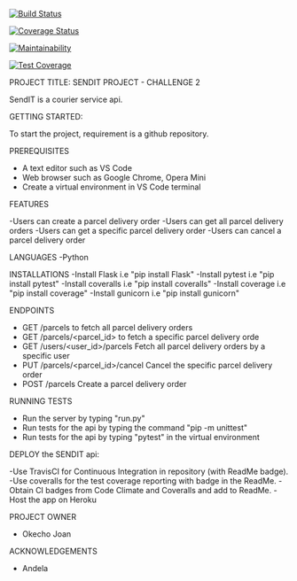 [![Build Status](https://travis-ci.org/nearjay06/sendIt_API.svg?branch=develop)](https://travis-ci.org/nearjay06/sendIt_API)

[![Coverage Status](https://coveralls.io/repos/github/nearjay06/sendIt_API/badge.svg?branch=master)](https://coveralls.io/github/nearjay06/sendIt_API?branch=develop)

[![Maintainability](https://api.codeclimate.com/v1/badges/396dd64d1a390b03fcd4/maintainability)](https://codeclimate.com/github/nearjay06/sendIt_API/maintainability)

[![Test Coverage](https://api.codeclimate.com/v1/badges/396dd64d1a390b03fcd4/test_coverage)](https://codeclimate.com/github/nearjay06/sendIt_API/test_coverage)


PROJECT TITLE: SENDIT PROJECT - CHALLENGE 2

SendIT is a courier service api.


GETTING STARTED:

To start the project, requirement is a github repository.

PREREQUISITES
- A text editor such as VS Code
- Web browser such as Google Chrome, Opera Mini
- Create a virtual environment in VS Code terminal

FEATURES

-Users can create a parcel delivery order
-Users can get all parcel delivery orders
-Users can get a specific parcel delivery order
-Users can cancel a parcel delivery order

LANGUAGES
-Python

INSTALLATIONS
-Install Flask i.e "pip install Flask"
-Install pytest i.e "pip install pytest"
-Install coveralls i.e "pip install coveralls"
-Install coverage i.e "pip install coverage"
-Install gunicorn i.e "pip install gunicorn"

ENDPOINTS

- GET /parcels to fetch all parcel delivery orders
- GET /parcels/<parcel_id>	 to fetch a specific parcel delivery orde
- GET /users/<user_id>/parcels	Fetch all parcel delivery orders by a specific user
- PUT /parcels/<parcel_id>/cancel	Cancel the specific parcel delivery order
- POST /parcels	Create a parcel delivery order


RUNNING TESTS
- Run the server by typing "run.py"
- Run tests for the api by typing the command  "pip -m unittest"
- Run tests for the api by typing  "pytest" in the virtual environment

DEPLOY the SENDIT api:

-Use TravisCI for Continuous Integration in repository (with ReadMe badge).
-Use coveralls for the test coverage reporting with badge in the ReadMe.
-Obtain CI badges from Code Climate and Coveralls and add to ReadMe.
-Host the app on Heroku



PROJECT OWNER

- Okecho Joan

ACKNOWLEDGEMENTS

- Andela
